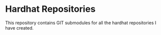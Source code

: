 # Hardhat Repositories

This repository contains GIT submodules for all the hardhat repositories I have created.
